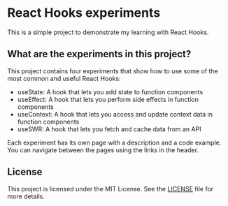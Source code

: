# React Hooks experiments

This is a simple project to demonstrate my learning with React Hooks.

## What are the experiments in this project?

This project contains four experiments that show how to use some of the most common and useful React Hooks:

- useState: A hook that lets you add state to function components
- useEffect: A hook that lets you perform side effects in function components
- useContext: A hook that lets you access and update context data in function components
- useSWR: A hook that lets you fetch and cache data from an API

Each experiment has its own page with a description and a code example. You can navigate between the pages using the links in the header.

## License

This project is licensed under the MIT License. See the [LICENSE](LICENSE) file for more details.